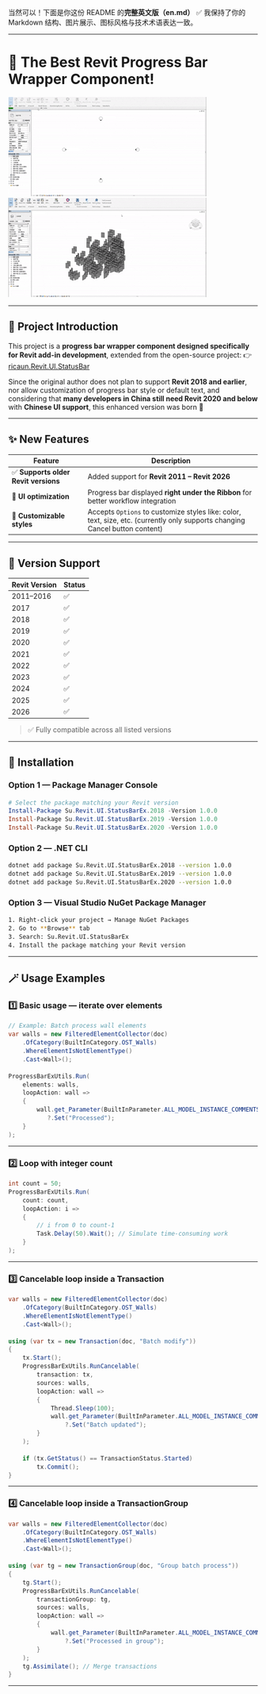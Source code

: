 当然可以！下面是你这份 README 的**完整英文版（en.md）** ✅
我保持了你的 Markdown 结构、图片展示、图标风格与技术术语表达一致。

---

# 🚀 The Best Revit Progress Bar Wrapper Component!

![Default Usage](HD.gif) ![Cancelable Usage](Cancel-HD.gif)

---

## 🧩 Project Introduction

This project is a **progress bar wrapper component designed specifically for Revit add-in development**,
extended from the open-source project:
👉 [ricaun.Revit.UI.StatusBar](https://github.com/ricaun-io/ricaun.Revit.UI.StatusBar)

Since the original author does not plan to support **Revit 2018 and earlier**,
nor allow customization of progress bar style or default text,
and considering that **many developers in China still need Revit 2020 and below** with **Chinese UI support**,
this enhanced version was born 🚀

---

## ✨ New Features

| Feature                             | Description                                                                                                                  |
| ----------------------------------- | ---------------------------------------------------------------------------------------------------------------------------- |
| ✅ **Supports older Revit versions** | Added support for **Revit 2011 – Revit 2026**                                                                                |
| 🎯 **UI optimization**              | Progress bar displayed **right under the Ribbon** for better workflow integration                                            |
| 🧰 **Customizable styles**          | Accepts `Options` to customize styles like: color, text, size, etc. (currently only supports changing Cancel button content) |

---

## 🧱 Version Support

| Revit Version | Status |
| ------------- | ------ |
| 2011–2016     | ✅      |
| 2017          | ✅      |
| 2018          | ✅      |
| 2019          | ✅      |
| 2020          | ✅      |
| 2021          | ✅      |
| 2022          | ✅      |
| 2023          | ✅      |
| 2024          | ✅      |
| 2025          | ✅      |
| 2026          | ✅      |

> ✅ Fully compatible across all listed versions

---

## 🔧 Installation

### Option 1 — Package Manager Console

```powershell
# Select the package matching your Revit version
Install-Package Su.Revit.UI.StatusBarEx.2018 -Version 1.0.0
Install-Package Su.Revit.UI.StatusBarEx.2019 -Version 1.0.0
Install-Package Su.Revit.UI.StatusBarEx.2020 -Version 1.0.0
```

### Option 2 — .NET CLI

```bash
dotnet add package Su.Revit.UI.StatusBarEx.2018 --version 1.0.0
dotnet add package Su.Revit.UI.StatusBarEx.2019 --version 1.0.0
dotnet add package Su.Revit.UI.StatusBarEx.2020 --version 1.0.0
```

### Option 3 — Visual Studio NuGet Package Manager

```bash
1. Right-click your project → Manage NuGet Packages
2. Go to **Browse** tab
3. Search: Su.Revit.UI.StatusBarEx
4. Install the package matching your Revit version
```

---

## 🪄 Usage Examples

### 1️⃣ Basic usage — iterate over elements

```csharp
// Example: Batch process wall elements
var walls = new FilteredElementCollector(doc)
    .OfCategory(BuiltInCategory.OST_Walls)
    .WhereElementIsNotElementType()
    .Cast<Wall>();

ProgressBarExUtils.Run(
    elements: walls,
    loopAction: wall =>
    {
        wall.get_Parameter(BuiltInParameter.ALL_MODEL_INSTANCE_COMMENTS)
           ?.Set("Processed");
    }
);
```

---

### 2️⃣ Loop with integer count

```csharp
int count = 50;
ProgressBarExUtils.Run(
    count: count,
    loopAction: i =>
    {
        // i from 0 to count-1
        Task.Delay(50).Wait(); // Simulate time-consuming work
    }
);
```

---

### 3️⃣ Cancelable loop inside a Transaction

```csharp
var walls = new FilteredElementCollector(doc)
    .OfCategory(BuiltInCategory.OST_Walls)
    .WhereElementIsNotElementType()
    .Cast<Wall>();

using (var tx = new Transaction(doc, "Batch modify"))
{
    tx.Start();
    ProgressBarExUtils.RunCancelable(
        transaction: tx,
        sources: walls,
        loopAction: wall =>
        {
            Thread.Sleep(100);
            wall.get_Parameter(BuiltInParameter.ALL_MODEL_INSTANCE_COMMENTS)
                ?.Set("Batch updated");
        }
    );

    if (tx.GetStatus() == TransactionStatus.Started)
        tx.Commit();
}
```

---

### 4️⃣ Cancelable loop inside a TransactionGroup

```csharp
var walls = new FilteredElementCollector(doc)
    .OfCategory(BuiltInCategory.OST_Walls)
    .WhereElementIsNotElementType()
    .Cast<Wall>();

using (var tg = new TransactionGroup(doc, "Group batch process"))
{
    tg.Start();
    ProgressBarExUtils.RunCancelable(
        transactionGroup: tg,
        sources: walls,
        loopAction: wall =>
        {
            wall.get_Parameter(BuiltInParameter.ALL_MODEL_INSTANCE_COMMENTS)
                ?.Set("Processed in group");
        }
    );
    tg.Assimilate(); // Merge transactions
}
```

---

